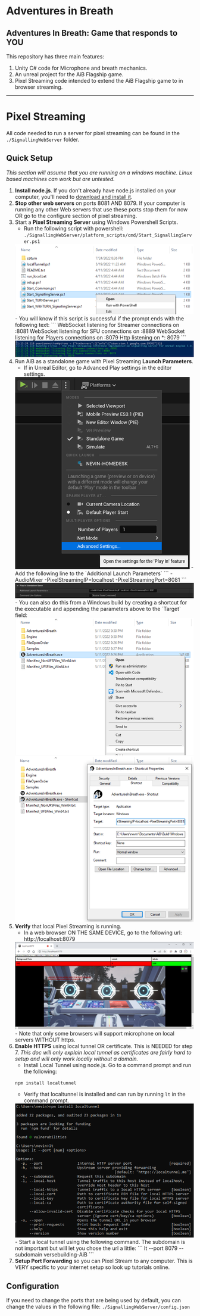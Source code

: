 # Adventures in Breath
## Adventures In Breath: Game that responds to YOU
This repository has three main features:
1. Unity C# code for Microphone and breath mechanics.
2. An unreal project for the AiB Flagship game.
3. Pixel Streaming code intended to extend the AiB Flagship game to in browser streaming.

---
# Pixel Streaming
All code needed to run a server for pixel streaming can be found in the `./SignallingWebServer` folder.

## Quick Setup
*This section will assume that you are running on a windows machine. Linux based machines can work but are untested.*

1. **Install node.js**. If you don't already have node.js installed on your computer, you'll need to [download and install it](https://nodejs.org/en/download/).
2. **Stop other web servers** on ports 8081 AND 8079. If your computer is running any other Web servers that use these ports stop them for now OR go to the configure section of pixel streaming.
3. Start a **Pixel Streaming Server** using Windows Powershell Scripts.
	- Run the following script with powershell: `./SignallingWebServer/platform_scripts/cmd/Start_SignallingServer.ps1`
	<img src="./Documentation/Images/ServerRunWithPowerShell.png" />
	- You will know if this script is successful if the prompt ends with the following text:
	```
	WebSocket listening for Streamer connections on :8081
	WebSocket listening for SFU connections on :8889
	WebSocket listening for Players connections on :8079
	Http listening on *: 8079
	```
	<img src="./Documentation/Images/StartServerPowershellSuccess.png" />
4. Run AiB as a standalone game with Pixel Streaming **Launch Parameters**.
	- If in Unreal Editor, go to Advanced Play settings in the editor settings.
	<img src="./Documentation/Images/AdvancedPlaySettingsInEditor.png" />
	- Add the following line to the `Additional Launch Parameters`
	```
	-AudioMixer -PixelStreamingIP=localhost -PixelStreamingPort=8081
	```
	<img src="./Documentation/Images/AdditionalLaunchParamsField.png" />
	- You can also do this from a Windows build by creating a shortcut for the executable and appending the parameters above to the `Target` field:
	<img src="./Documentation/Images/CreateShortCut.png" />
	<img src="./Documentation/Images/PropertiesOnShortcut.png" />
5. **Verify** that local Pixel Streaming is running.
	- In a web browser ON THE SAME DEVICE, go to the following url: http://localhost:8079
	<img src="./Documentation/Images/LocalServerStreamingExample.png" />
	- Note that only some browsers will support microphone on local servers WITHOUT https.
6. **Enable HTTPS** using local tunnel OR certificate. This is NEEDED for step 7. *This doc will only explain local tunnel as certificates are fairly hard to setup and will only work locally without a domain.*
	- Install Local Tunnel using node.js. Go to a command prompt and run the following:
	```
	npm install localtunnel
	```
	- Verify that localtunnel is installed and can run by running `lt` in the command prompt.
	<img src="./Documentation/Images/LocalTunnelInstallAndHelp.png" />
	- Start a local tunnel using the following command. The subdomain is not important but will let you chose the url a little:
	```
	lt --port 8079 --subdomain versebuilding-AiB
	```
7. **Setup Port Forwarding** so you can Pixel Stream to any computer. This is VERY specific to your internet setup so look up tutorials online.

## Configuration
If you need to change the ports that are being used by default, you can change the values in the following file: `./SignallingWebServer/config.json`